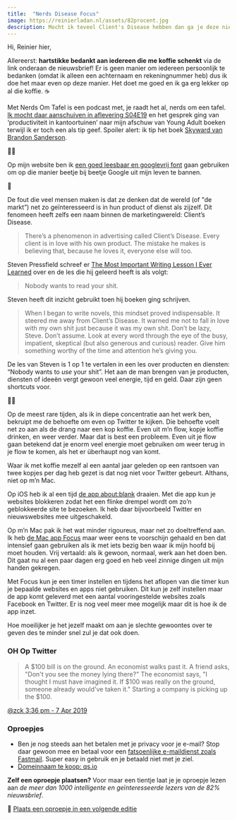 ```yaml
---
title:  "Nerds Disease Focus"
image: https://reinierladan.nl/assets/82procent.jpg
description: Mocht ik teveel Client's Disease hebben dan ga je deze nieuwsbrief niet lezen. 
---
```


Hi, Reinier hier,

Allereerst: **hartstikke bedankt aan iedereen die me koffie schenkt** via de link onderaan de nieuwsbrief! Er is geen manier om iedereen persoonlijk te bedanken (omdat ik alleen een achternaam en rekeningnummer heb) dus ik doe het maar even op deze manier. Het doet me goed en ik ga erg lekker op al die koffie. ☕️

Met Nerds Om Tafel is een podcast met, je raadt het al, nerds om een tafel. [Ik mocht daar aanschuiven in aflevering S04E19](https://www.metnerdsomtafel.nl/podcast/s04e19-reinier-ladan.html) en het gesprek ging van ‘productiviteit in kantoortuinen’ naar mijn afschuw van Young Adult boeken terwijl ik er toch een als tip geef. Spoiler alert: ik tip het boek [Skyward van Brandon Sanderson](https://www.goodreads.com/book/show/36642458-skyward).

👨‍🎨

Op mijn website ben ik [een goed leesbaar en googlevrij font](https://reinierladan.nl/2019/04/10/font-update) gaan gebruiken om op die manier beetje bij beetje Google uit mijn leven te bannen.

💩

De fout die veel mensen maken is dat ze denken dat de wereld (of "de markt”) net zo geïnteresseerd is in hun product of dienst als zijzelf. Dit fenomeen heeft zelfs een naam binnen de marketingwereld: Client’s Disease.

> There’s a phenomenon in advertising called Client’s Disease. Every client is in love with his own product. The mistake he makes is believing that, because he loves it, everyone else will too.

Steven Pressfield schreef er [The Most Important Writing Lesson I Ever Learned](https://stevenpressfield.com/2009/10/writing-wednesdays-2-the-most-important-writing-lession-i-ever-learned/) over en de les die hij geleerd heeft is als volgt:

> Nobody wants to read your shit.

Steven heeft dit inzicht gebruikt toen hij boeken ging schrijven.

> When I began to write novels, this mindset proved indispensable. It steered me away from Client’s Disease. It warned me not to fall in love with my own shit just because it was my own shit. Don’t be lazy, Steve. Don’t assume. Look at every word through the eye of the busy, impatient, skeptical (but also generous and curious) reader. Give him something worthy of the time and attention he’s giving you.

De les van Steven is 1 op 1 te vertalen in een les over producten en diensten: “Nobody wants to _use_ your shit”. Het aan de man brengen van je producten, diensten of ideeën vergt gewoon veel energie, tijd en geld. Daar zijn geen shortcuts voor.
 
👨‍💻

Op de meest rare tijden, als ik in diepe concentratie aan het werk ben, bekruipt me de behoefte om even op Twitter te kijken. Die behoefte voelt net zo aan als de drang naar een kop koffie. Even uit m’n flow, kopje koffie drinken, en weer verder. Maar dat is best een probleem. Even uit je flow gaan betekend dat je enorm veel energie moet gebruiken om weer terug in je flow te komen, als het er überhaupt nog van komt.

Waar ik met koffie mezelf al een aantal jaar geleden op een rantsoen van twee kopjes per dag heb gezet is dat nog niet voor Twitter gebeurt. Althans, niet op m’n Mac. 

Op iOS heb ik al een tijd [de app about:blank](https://itunes.apple.com/nl/app/about-blank/id1239181721?mt=8) draaien. Met die app kun je websites blokkeren zodat het een flinke drempel wordt om zo’n geblokkeerde site te bezoeken. Ik heb daar bijvoorbeeld Twitter en nieuwswebsites mee uitgeschakeld.

Op m’n Mac pak ik het wat minder rigoureus, maar net zo doeltreffend aan. Ik heb [de Mac app Focus](https://heyfocus.com) maar weer eens te voorschijn gehaald en ben dat intensief gaan gebruiken als ik met iets bezig ben waar ik mijn hoofd bij moet houden. Vrij vertaald: als ik gewoon, normaal, werk aan het doen ben. Dit gaat nu al een paar dagen erg goed en heb veel zinnige dingen uit mijn handen gekregen.

Met Focus kun je een timer instellen en tijdens het aflopen van die timer kun je bepaalde websites en apps niet gebruiken. Dit kun je zelf instellen maar de app komt geleverd met een aantal vooringestelde websites zoals Facebook en Twitter. Er is nog veel meer mee mogelijk maar dit is hoe ik de app inzet.

Hoe moeilijker je het jezelf maakt om aan je slechte gewoontes over te geven des te minder snel zul je dat ook doen.

### OH Op Twitter

> A $100 bill is on the ground. An economist walks past it. A friend asks, "Don't you see the money lying there?" The economist says, "I thought I must have imagined it. If $100 was really on the ground, someone already would've taken it." Starting a company is picking up the $100.

[@zck 3:36 pm - 7 Apr 2019](https://twitter.com/zck/status/1115020498025324544)

### Oproepjes

- Ben je nog steeds aan het betalen met je privacy voor je e-mail? Stop daar gewoon mee en betaal voor een [fatsoenlijke e-maildienst zoals Fastmail](https://www.fastmail.com/?STKI=16948328). Super easy in gebruik en je betaald niet met je ziel.
- [Domeinnaam te koop: qs.io](https://qs.io)

**Zelf een oproepje plaatsen?** Voor maar een tientje laat je je oproepje lezen aan _de meer dan 1000 intelligente en geïnteresseerde lezers van de 82% nieuwsbrief_.

🌟 [Plaats een oproepje in een volgende editie](https://forms.82procent.nl)
